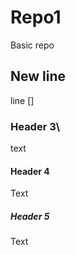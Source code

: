 # Repo1
Basic repo
## New line
line 
[]
### Header 3\
text


#### Header 4
Text

##### Header 5
Text




